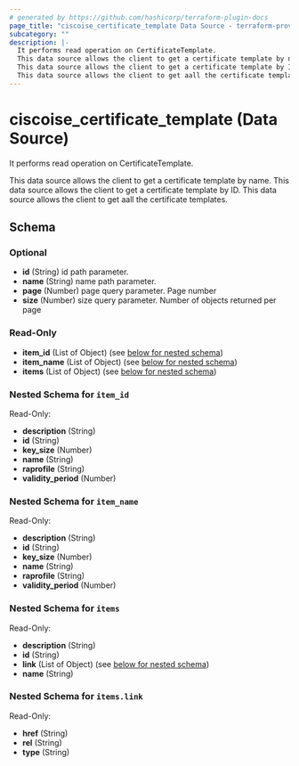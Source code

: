 ```yaml
---
# generated by https://github.com/hashicorp/terraform-plugin-docs
page_title: "ciscoise_certificate_template Data Source - terraform-provider-ciscoise"
subcategory: ""
description: |-
  It performs read operation on CertificateTemplate.
  This data source allows the client to get a certificate template by name.
  This data source allows the client to get a certificate template by ID.
  This data source allows the client to get aall the certificate templates.
---
```


# ciscoise_certificate_template (Data Source)

It performs read operation on CertificateTemplate.

This data source allows the client to get a certificate template by name.
This data source allows the client to get a certificate template by ID.
This data source allows the client to get aall the certificate templates.



<!-- schema generated by tfplugindocs -->
## Schema

### Optional

- **id** (String) id path parameter.
- **name** (String) name path parameter.
- **page** (Number) page query parameter. Page number
- **size** (Number) size query parameter. Number of objects returned per page

### Read-Only

- **item_id** (List of Object) (see [below for nested schema](#nestedatt--item_id))
- **item_name** (List of Object) (see [below for nested schema](#nestedatt--item_name))
- **items** (List of Object) (see [below for nested schema](#nestedatt--items))

<a id="nestedatt--item_id"></a>
### Nested Schema for `item_id`

Read-Only:

- **description** (String)
- **id** (String)
- **key_size** (Number)
- **name** (String)
- **raprofile** (String)
- **validity_period** (Number)


<a id="nestedatt--item_name"></a>
### Nested Schema for `item_name`

Read-Only:

- **description** (String)
- **id** (String)
- **key_size** (Number)
- **name** (String)
- **raprofile** (String)
- **validity_period** (Number)


<a id="nestedatt--items"></a>
### Nested Schema for `items`

Read-Only:

- **description** (String)
- **id** (String)
- **link** (List of Object) (see [below for nested schema](#nestedobjatt--items--link))
- **name** (String)

<a id="nestedobjatt--items--link"></a>
### Nested Schema for `items.link`

Read-Only:

- **href** (String)
- **rel** (String)
- **type** (String)



